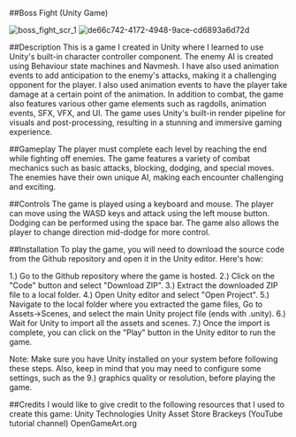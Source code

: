 ##Boss Fight (Unity Game)

![boss_fight_scr_1](https://user-images.githubusercontent.com/69635889/219737638-5ad7f704-dc84-47f8-b78f-ed08b6f17132.png)
![de66c742-4172-4948-9ace-cd6893a6d72d](https://user-images.githubusercontent.com/69635889/219737926-e8caa21d-0005-4bab-8f87-2dff2ddf0b59.jpeg)

##Description
This is a game I created in Unity where I learned to use Unity's built-in character controller component. The enemy AI is created using Behaviour state machines and Navmesh. I have also used animation events to add anticipation to the enemy's attacks, making it a challenging opponent for the player. I also used animation events to have the player take damage at a certain point of the animation.
In addition to combat, the game also features various other game elements such as ragdolls, animation events, SFX, VFX, and UI. The game uses Unity's built-in render pipeline for visuals and post-processing, resulting in a stunning and immersive gaming experience.

##Gameplay
The player must complete each level by reaching the end while fighting off enemies. The game features a variety of combat mechanics such as basic attacks, blocking, dodging, and special moves. The enemies have their own unique AI, making each encounter challenging and exciting.

##Controls
The game is played using a keyboard and mouse. The player can move using the WASD keys and attack using the left mouse button. Dodging can be performed using the space bar. The game also allows the player to change direction mid-dodge for more control.

##Installation
To play the game, you will need to download the source code from the Github repository and open it in the Unity editor. Here's how:

1.) Go to the Github repository where the game is hosted.
2.) Click on the "Code" button and select "Download ZIP".
3.) Extract the downloaded ZIP file to a local folder.
4.) Open Unity editor and select "Open Project".
5.) Navigate to the local folder where you extracted the game files, Go to Assets->Scenes, and select the main Unity project file (ends with .unity).
6.) Wait for Unity to import all the assets and scenes.
7.) Once the import is complete, you can click on the "Play" button in the Unity editor to run the game.

Note: Make sure you have Unity installed on your system before following these steps. Also, keep in mind that you may need to configure some settings, such as the 9.) graphics quality or resolution, before playing the game.

##Credits
I would like to give credit to the following resources that I used to create this game:
Unity Technologies
Unity Asset Store
Brackeys (YouTube tutorial channel)
OpenGameArt.org
